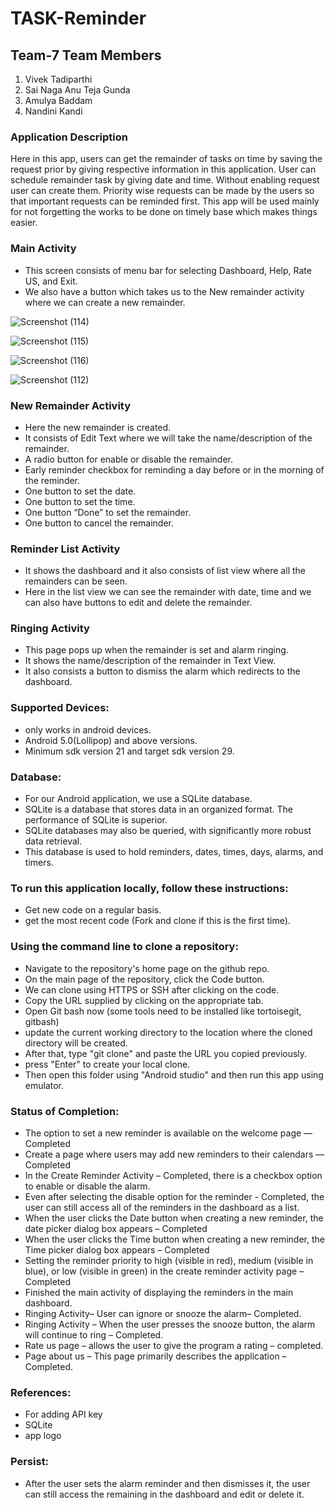 # TASK-Reminder

## Team-7 Team Members
1. Vivek Tadiparthi
2. Sai Naga Anu Teja Gunda
3. Amulya Baddam
4. Nandini Kandi

### Application Description
Here in this app, users can get the remainder of tasks on time by saving the request prior by giving respective information in this application. User can schedule remainder task by giving date and time. Without enabling request user can create them. Priority wise requests can be made by the users so that important requests can be reminded first. This app will be used mainly for not forgetting the works to be done on timely base which makes things easier.

### Main Activity
- This screen consists of menu bar for selecting Dashboard, Help, Rate US, and Exit.
- We also have a button which takes us to the New remainder activity where we can create a new remainder.

![Screenshot (114)](https://user-images.githubusercontent.com/77635770/144763448-d030fb94-975c-4e25-9fc9-43fbecdd7880.png)

![Screenshot (115)](https://user-images.githubusercontent.com/77635770/144763508-a45ea6fa-c95b-4abe-b2c3-579fccc5aab2.png)

![Screenshot (116)](https://user-images.githubusercontent.com/77635770/144763613-8796acb8-0354-48fa-a629-000b63344307.png)

![Screenshot (112)](https://user-images.githubusercontent.com/77635770/144762752-eb5d05c6-ba93-4b47-a972-818634850f55.png)

### New Remainder Activity
- Here the new remainder is created.
-	It consists of Edit Text where we will take the name/description of the remainder.
-	A radio button for enable or disable the remainder.
-	Early reminder checkbox for reminding a day before or in the morning of the reminder.
-	One button to set the date.
-	One button to set the time.
-	One button “Done” to set the remainder.
- One button to cancel the remainder.	

### Reminder List Activity

- It shows the dashboard and it also consists of list view where all the remainders can be seen.
- Here in the list view we can see the remainder with date, time and we can also have buttons to edit and delete the remainder.

### Ringing Activity

- This page pops up when the remainder is set and alarm ringing.
- It shows the name/description of the remainder in Text View.
- It also consists a button to dismiss the alarm which redirects to the dashboard.

### Supported Devices:

-	only works in android devices.
-	Android 5.0(Lollipop) and above versions.
-	Minimum sdk version 21 and target sdk version 29.

### Database:

-	For our Android application, we use a SQLite database.
-	SQLite is a database that stores data in an organized format. The performance of SQLite is superior.
-	SQLite databases may also be queried, with significantly more robust data retrieval.
-	This database is used to hold reminders, dates, times, days, alarms, and timers.

### To run this application locally, follow these instructions:

-	Get new code on a regular basis. 
-	get the most recent code (Fork and clone if this is the first time).

### Using the command line to clone a repository:

-	Navigate to the repository's home page on the github repo.
-	On the main page of the repository, click the Code button.
-	We can clone using HTTPS or SSH after clicking on the code.
-	Copy the URL supplied by clicking on the appropriate tab.
-	Open Git bash now (some tools need to be installed like tortoisegit, gitbash)
-	update the current working directory to the location where the cloned directory will be created.
-	After that, type "git clone" and paste the URL you copied previously.
-	press "Enter" to create your local clone.
-	Then open this folder using "Android studio" and then run this app using emulator.

### Status of Completion:

-	The option to set a new reminder is available on the welcome page — Completed
-	Create a page where users may add new reminders to their calendars — Completed
-	In the Create Reminder Activity – Completed, there is a checkbox option to enable or disable the alarm.
-	Even after selecting the disable option for the reminder - Completed, the user can still access all of the reminders in the dashboard as a list.
-	When the user clicks the Date button when creating a new reminder, the date picker dialog box appears – Completed
-	When the user clicks the Time button when creating a new reminder, the Time picker dialog box appears – Completed
-	Setting the reminder priority to high (visible in red), medium (visible in blue), or low (visible in green) in the create reminder activity page – Completed
-	Finished the main activity of displaying the reminders in the main dashboard.
-	Ringing Activity– User can ignore or snooze the alarm– Completed.
-	Ringing Activity – When the user presses the snooze button, the alarm will continue to ring – Completed.
-	Rate us page – allows the user to give the program a rating – completed.
-	Page about us – This page primarily describes the application – Completed.

### References:

-	For adding API key
-	SQLite
-	app logo

### Persist: 

- After the user sets the alarm reminder and then dismisses it, the user can still access the remaining in the dashboard and edit or delete it.

